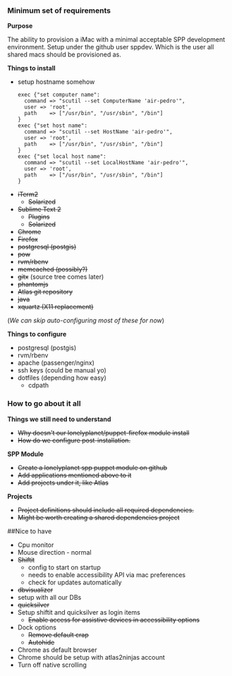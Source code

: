 ### Minimum set of requirements

**Purpose**

The ability to provision a iMac with a minimal acceptable SPP development environment.
Setup under the github user sppdev. Which is the user all shared macs should be provisioned as.

**Things to install**

- setup hostname somehow
  ```puppet
  exec {"set computer name":
    command => "scutil --set ComputerName 'air-pedro'",
    user => 'root',
    path    => ["/usr/bin", "/usr/sbin", "/bin"]
  }
  exec {"set host name":
    command => "scutil --set HostName 'air-pedro'",
    user => 'root',
    path    => ["/usr/bin", "/usr/sbin", "/bin"]
  }
  exec {"set local host name":
    command => "scutil --set LocalHostName 'air-pedro'",
    user => 'root',
    path    => ["/usr/bin", "/usr/sbin", "/bin"]
  }
  ```
- ~~iTerm2~~
  - ~~Solarized~~
- ~~Sublime Text 2~~
  - ~~Plugins~~
  - ~~Solarized~~
- ~~Chrome~~
- ~~Firefox~~
- ~~postgresql (postgis)~~
- ~~pow~~
- ~~rvm/rbenv~~
- ~~memcached (possibly?)~~
- ~~gitx~~ (source tree comes later)
- ~~phantomjs~~
- ~~Atlas git repository~~
- ~~java~~
- ~~xquartz (X11 replacement)~~

(*We can skip auto-configuring most of these for now*)

**Things to configure**

- postgresql (postgis)
- rvm/rbenv
- apache (passenger/nginx)
- ssh keys (could be manual yo)
- dotfiles (depending how easy)
  - cdpath
### How to go about it all

**Things we still need to understand**
 - ~~Why doesn't our lonelyplanet/puppet-firefox module install~~
 - ~~How do we configure post-installation.~~

**SPP Module**
 - ~~Create a lonelyplanet spp puppet module on github~~
  - ~~Add applications mentioned above to it~~
  - ~~Add projects under it, like Atlas~~

**Projects**

- ~~Project definitions should include all required dependencies.~~
- ~~Might be worth creating a shared dependencies project~~

##Nice to have
- Cpu monitor
- Mouse direction - normal
- ~~Shiftit~~
  - config to start on startup
  - needs to enable accessibility API via mac preferences
  - check for updates automatically
- ~~dbvisualizer~~
 - setup with all our DBs
- ~~quicksilver~~
- Setup shiftit and quicksilver as login items
  - ~~Enable access for assistive devices in accessibility options~~
- Dock options
  - ~~Remove default crap~~
  - ~~Autohide~~
- Chrome as default browser
- Chrome should be setup with atlas2ninjas account
- Turn off native scrolling
